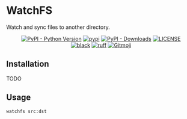 # WatchFS

Watch and sync files to another directory.

<p align="center">
   <a href="https://python.org/" target="_blank"><img alt="PyPI - Python Version" src="https://img.shields.io/pypi/pyversions/watchfs?logo=python&style=flat-square"></a>
   <a href="https://pypi.org/project/watchfs/" target="_blank"><img src="https://img.shields.io/pypi/v/watchfs?style=flat-square" alt="pypi"></a>
   <a href="https://pypi.org/project/watchfs/" target="_blank"><img alt="PyPI - Downloads" src="https://img.shields.io/pypi/dm/watchfs?style=flat-square"></a>
   <a href="LICENSE"><img alt="LICENSE" src="https://img.shields.io/github/license/ShigureLab/watchfs?style=flat-square"></a>
   <br/>
   <a href="https://github.com/psf/black"><img alt="black" src="https://img.shields.io/badge/code%20style-black-000000?style=flat-square"></a>
   <a href="https://github.com/astral-sh/ruff"><img alt="ruff" src="https://img.shields.io/endpoint?url=https://raw.githubusercontent.com/astral-sh/ruff/main/assets/badge/v2.json&style=flat-square"></a>
   <a href="https://gitmoji.dev"><img alt="Gitmoji" src="https://img.shields.io/badge/gitmoji-%20😜%20😍-FFDD67?style=flat-square"></a>
</p>

## Installation

TODO

## Usage

```python
watchfs src:dst
```
